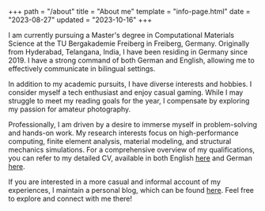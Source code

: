 +++
path = "/about"
title = "About me"
template = "info-page.html"
date = "2023-08-27"
updated = "2023-10-16"
+++

I am currently pursuing a Master's degree in Computational Materials Science at the TU Bergakademie Freiberg in Freiberg, Germany. Originally from Hyderabad, Telangana, India, I have been residing in Germany since 2019. I have a strong command of both German and English, allowing me to effectively communicate in bilingual settings.

In addition to my academic pursuits, I have diverse interests and hobbies. I consider myself a tech enthusiast and enjoy casual gaming. While I may struggle to meet my reading goals for the year, I compensate by exploring my passion for amateur photography.

Professionally, I am driven by a desire to immerse myself in problem-solving and hands-on work. My research interests focus on high-performance computing, finite element analysis, material modeling, and structural mechanics simulations. For a comprehensive overview of my qualifications, you can refer to my detailed CV, available in both English [here](pdf/CV_Venkata-Mukund-Kashyap_Yedunuthala.pdf) and German [here](pdf/Lebenslauf_Venkata-Mukund-Kashyap_Yedunuthala.pdf).

If you are interested in a more casual and informal account of my experiences, I maintain a personal blog, which can be found [here](https://kathalubymukund.wordpress.com/). Feel free to explore and connect with me there!
